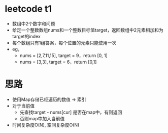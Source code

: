 # leetcode t1
- 数组中2个数字和问题
- 给定一个整数数组nums和一个整数目标值target，返回数组中2元素相加和为target的index
- 每个数组只有1组答案，每个位置的元素只能使用一次
- eg， 
    - nums = [2,7,11,15], target = 9，return [0, 1]
    - nums = [3,3], target = 6，return [0,1]
    
# 思路
- 使用Map存储已经遍历的数值 -> 索引
- 对于当前值
    - 先查找target - nums[cur] 是否在map中，有则返回
    - 否则map中加入当前值
- 时间复杂度O(N), 空间复杂度O(N)